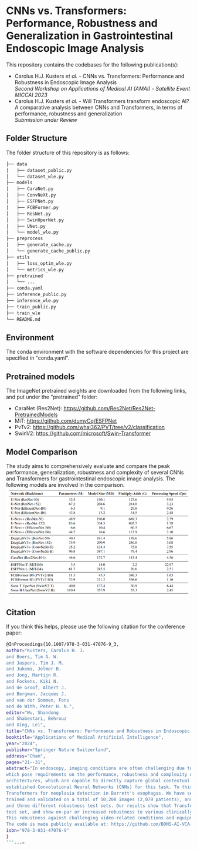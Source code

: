 # CNNs vs. Transformers: Performance, Robustness and Generalization in Gastrointestinal Endoscopic Image Analysis
 
 This repository contains the codebases for the following publication(s):
 - Carolus H.J. Kusters *et al.* - CNNs vs. Transformers: Performance and Robustness in Endoscopic Image Analysis <br />  *Second Workshop on Applications of Medical AI (AMAI) - Satellite Event MICCAI 2023*
 - Carolus H.J. Kusters *et al.* - Will Transformers transform endoscopic AI? A comparative analysis between CNNs and Transformers, in terms of performance, robustness and generalization <br /> *Submission under Review*

## Folder Structure
The folder structure of this repository is as follows:

```bash
├── data
│   ├── dataset_public.py
│   └── dataset_wle.py
├── models
│   ├── CaraNet.py
│   ├── ConvNeXt.py
│   ├── ESFPNet.py
│   ├── FCBFormer.py
│   ├── ResNet.py
│   ├── SwinUperNet.py
│   ├── UNet.py
│   └── model_wle.py
├── preprocess
│   ├── generate_cache.py
│   └── generate_cache_public.py
├── utils
│   ├── loss_optim_wle.py
│   └── metrics_wle.py
├── pretrained
│   └── ...
├── conda.yaml
├── inference_public.py
├── inference_wle.py
├── train_public.py
├── train_wle
└── README.md
```

## Environment
The conda environment with the software dependencies for this project are specified in "conda.yaml".

## Pretrained models
The ImageNet pretrained weights are downloaded from the following links, and put under the "pretrained" folder: 
- CaraNet (Res2Net): https://github.com/Res2Net/Res2Net-PretrainedModels
- MiT: https://github.com/dumyCq/ESFPNet
- PvTv2: https://github.com/whai362/PVT/tree/v2/classification
- SwinV2: https://github.com/microsoft/Swin-Transformer

## Model Comparison
The study aims to comprehensively evaluate and compare the peak performance, generalization, robustness and complexity of several CNNs and Transformers for gastrointestinal endoscopic image analysis. The following models are involved in the comparison.
![My Image](images/Models.PNG)

## Citation

If you think this helps, please use the following citation for the conference paper:
```bash
@InProceedings{10.1007/978-3-031-47076-9_3,
author="Kusters, Carolus H. J.
and Boers, Tim G. W.
and Jaspers, Tim J. M.
and Jukema, Jelmer B.
and Jong, Martijn R.
and Fockens, Kiki N.
and de Groof, Albert J.
and Bergman, Jacques J.
and van der Sommen, Fons
and de With, Peter H. N.",
editor="Wu, Shandong
and Shabestari, Behrouz
and Xing, Lei",
title="CNNs vs. Transformers: Performance and Robustness in Endoscopic Image Analysis",
booktitle="Applications of Medical Artificial Intelligence",
year="2024",
publisher="Springer Nature Switzerland",
address="Cham",
pages="21--31",
abstract="In endoscopy, imaging conditions are often challenging due to organ movement, user dependence, fluctuations in video quality and real-time processing, 
which pose requirements on the performance, robustness and complexity of computer-based analysis techniques. This paper poses the question whether Transformer-based 
architectures, which are capable to directly capture global contextual information, can handle the aforementioned endoscopic conditions and even outperform the 
established Convolutional Neural Networks (CNNs) for this task. To this end, we evaluate and compare clinically relevant performance and robustness of CNNs and 
Transformers for neoplasia detection in Barrett's esophagus. We have selected several top performing CNN and Transformers on endoscopic benchmarks, which we have 
trained and validated on a total of 10,208 images (2,079 patients), and tested on a total of 4,661 images (743 patients), divided over a high-quality test set 
and three different robustness test sets. Our results show that Transformers generally perform better on classification and segmentation for the high-quality challenging 
test set, and show on-par or increased robustness to various clinically relevant input data variations, while requiring comparable model complexity. 
This robustness against challenging video-related conditions and equipment variations over the hospitals is an essential trait for adoption in clinical practice. 
The code is made publicly available at: https://github.com/BONS-AI-VCA-AMC/Endoscopy-CNNs-vs-Transformers.",
isbn="978-3-031-47076-9"
}
```--->
